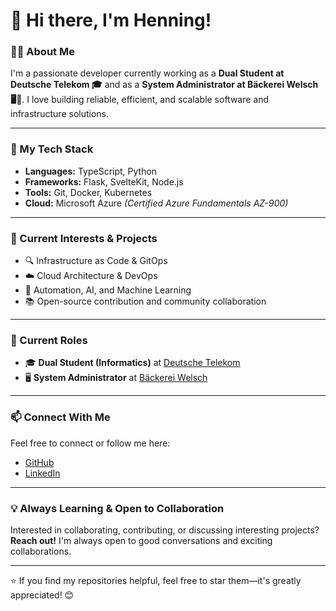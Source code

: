 # 👋 Hi there, I'm Henning!

### 🧑‍💻 About Me
I'm a passionate developer currently working as a **Dual Student at Deutsche Telekom 🎓** and as a **System Administrator at Bäckerei Welsch 🖥️🍞**. I love building reliable, efficient, and scalable software and infrastructure solutions.

---

### 🚀 My Tech Stack
- **Languages:** TypeScript, Python
- **Frameworks:** Flask, SvelteKit, Node.js
- **Tools:** Git, Docker, Kubernetes
- **Cloud:** Microsoft Azure *(Certified Azure Fundamentals AZ-900)*

---

### 🏅 Current Interests & Projects
- 🔍 Infrastructure as Code & GitOps
- ☁️ Cloud Architecture & DevOps
- 🤖 Automation, AI, and Machine Learning
- 📚 Open-source contribution and community collaboration

---

### 💼 Current Roles
- 🎓 **Dual Student (Informatics)** at [Deutsche Telekom](https://www.telekom.com/)
- 🖥️ **System Administrator** at [Bäckerei Welsch](https://www.baeckerei-welsch.de/)

---

### 📫 Connect With Me
Feel free to connect or follow me here:

- [GitHub](https://github.com/henning.kln)
- [LinkedIn](https://www.linkedin.com/in/henning-klein-700b10210/)

---

### 💡 Always Learning & Open to Collaboration
Interested in collaborating, contributing, or discussing interesting projects? **Reach out!** I'm always open to good conversations and exciting collaborations.

---

⭐️ If you find my repositories helpful, feel free to star them—it's greatly appreciated! 😊
